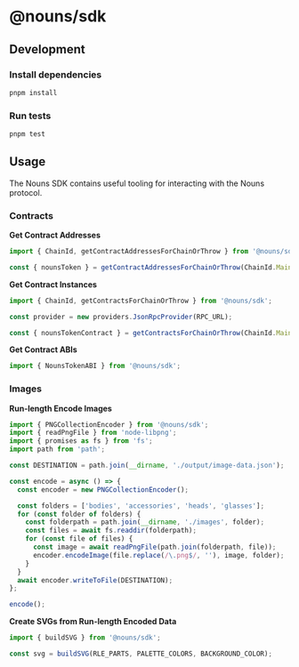 # @nouns/sdk

## Development

### Install dependencies

```sh
pnpm install
```

### Run tests

```sh
pnpm test
```

## Usage

The Nouns SDK contains useful tooling for interacting with the Nouns protocol.

### Contracts

**Get Contract Addresses**

```ts
import { ChainId, getContractAddressesForChainOrThrow } from '@nouns/sdk';

const { nounsToken } = getContractAddressesForChainOrThrow(ChainId.Mainnet);
```

**Get Contract Instances**

```ts
import { ChainId, getContractsForChainOrThrow } from '@nouns/sdk';

const provider = new providers.JsonRpcProvider(RPC_URL);

const { nounsTokenContract } = getContractsForChainOrThrow(ChainId.Mainnet, provider);
```

**Get Contract ABIs**

```ts
import { NounsTokenABI } from '@nouns/sdk';
```

### Images

**Run-length Encode Images**

```ts
import { PNGCollectionEncoder } from '@nouns/sdk';
import { readPngFile } from 'node-libpng';
import { promises as fs } from 'fs';
import path from 'path';

const DESTINATION = path.join(__dirname, './output/image-data.json');

const encode = async () => {
  const encoder = new PNGCollectionEncoder();

  const folders = ['bodies', 'accessories', 'heads', 'glasses'];
  for (const folder of folders) {
    const folderpath = path.join(__dirname, './images', folder);
    const files = await fs.readdir(folderpath);
    for (const file of files) {
      const image = await readPngFile(path.join(folderpath, file));
      encoder.encodeImage(file.replace(/\.png$/, ''), image, folder);
    }
  }
  await encoder.writeToFile(DESTINATION);
};

encode();
```

**Create SVGs from Run-length Encoded Data**

```ts
import { buildSVG } from '@nouns/sdk';

const svg = buildSVG(RLE_PARTS, PALETTE_COLORS, BACKGROUND_COLOR);
```
